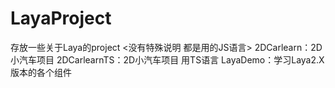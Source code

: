 # LayaProject
存放一些关于Laya的project <没有特殊说明 都是用的JS语言>
2DCarlearn：2D小汽车项目 
2DCarlearnTS：2D小汽车项目 用TS语言
LayaDemo：学习Laya2.X版本的各个组件